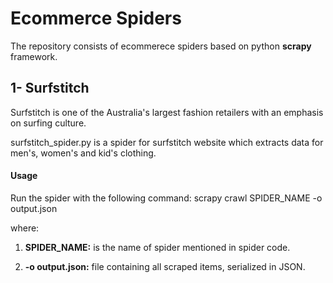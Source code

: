 # Ecommerce Spiders
The repository consists of ecommerece spiders based on python **scrapy** framework.

## 1- Surfstitch
Surfstitch is one of the Australia's largest fashion retailers with an emphasis on surfing culture.

surfstitch_spider.py is a spider for surfstitch website which extracts data for men's, women's and kid's clothing.

#### Usage
Run the spider with the following command: scrapy crawl SPIDER_NAME -o output.json

where:

1. **SPIDER_NAME:** is the name of spider mentioned in spider code.

2. **-o output.json:** file containing all scraped items, serialized in JSON.
 
